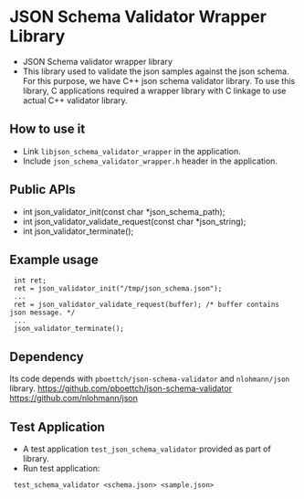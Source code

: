 # JSON Schema Validator Wrapper Library

* JSON Schema validator wrapper library
* This library used to validate the json samples against the json schema. For this purpose, we have C++ json schema validator library. To use this library, C applications required a wrapper library with C linkage to use actual C++ validator library.


## How to use it

* Link `libjson_schema_validator_wrapper` in the application.
* Include `json_schema_validator_wrapper.h` header in the application.

## Public APIs

* int json_validator_init(const char *json_schema_path);
* int json_validator_validate_request(const char *json_string);
* int json_validator_terminate();

## Example usage

```code [hal- server]
 int ret;
 ret = json_validator_init("/tmp/json_schema.json");
 ...
 ret = json_validator_validate_request(buffer); /* buffer contains json message. */
 ...
 json_validator_terminate();
```

## Dependency

Its code depends with `pboettch/json-schema-validator` and `nlohmann/json ` library.
https://github.com/pboettch/json-schema-validator
https://github.com/nlohmann/json

## Test Application

* A test application `test_json_schema_validator` provided as part of library.
* Run test application:
```Usage
 test_schema_validator <schema.json> <sample.json>
```